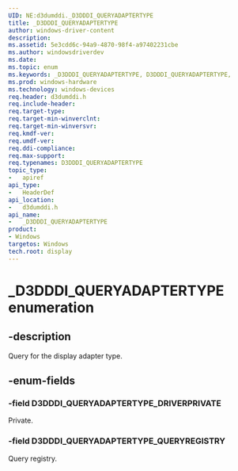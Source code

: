```yaml
---
UID: NE:d3dumddi._D3DDDI_QUERYADAPTERTYPE
title: _D3DDDI_QUERYADAPTERTYPE
author: windows-driver-content
description:
ms.assetid: 5e3cdd6c-94a9-4870-98f4-a97402231cbe
ms.author: windowsdriverdev
ms.date:
ms.topic: enum
ms.keywords: _D3DDDI_QUERYADAPTERTYPE, D3DDDI_QUERYADAPTERTYPE,
ms.prod: windows-hardware
ms.technology: windows-devices
req.header: d3dumddi.h
req.include-header:
req.target-type:
req.target-min-winverclnt:
req.target-min-winversvr:
req.kmdf-ver:
req.umdf-ver:
req.ddi-compliance:
req.max-support:
req.typenames: D3DDDI_QUERYADAPTERTYPE
topic_type:
-	apiref
api_type:
-	HeaderDef
api_location:
-	d3dumddi.h
api_name:
-	_D3DDDI_QUERYADAPTERTYPE
product: 
- Windows
targetos: Windows
tech.root: display
---
```


# _D3DDDI_QUERYADAPTERTYPE enumeration

## -description

Query for the display adapter type.

## -enum-fields

### -field D3DDDI_QUERYADAPTERTYPE_DRIVERPRIVATE

Private.

### -field D3DDDI_QUERYADAPTERTYPE_QUERYREGISTRY

Query registry.

